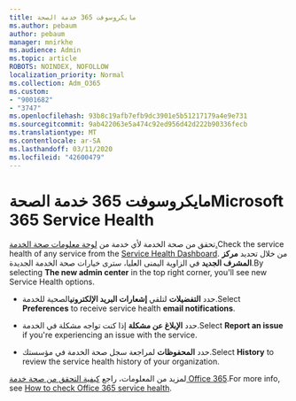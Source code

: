 ```yaml
---
title: مايكروسوفت 365 خدمة الصحة
ms.author: pebaum
author: pebaum
manager: mnirkhe
ms.audience: Admin
ms.topic: article
ROBOTS: NOINDEX, NOFOLLOW
localization_priority: Normal
ms.collection: Adm_O365
ms.custom:
- "9001682"
- "3747"
ms.openlocfilehash: 93b8c19afb7efb9dc3901e5b51217179a4e9e731
ms.sourcegitcommit: 9ab422063e5a474c92ed956d42d222b90336fecb
ms.translationtype: MT
ms.contentlocale: ar-SA
ms.lasthandoff: 03/11/2020
ms.locfileid: "42600479"
---
```

# <a name="microsoft-365-service-health"></a><span data-ttu-id="7066e-102">مايكروسوفت 365 خدمة الصحة</span><span class="sxs-lookup"><span data-stu-id="7066e-102">Microsoft 365 Service Health</span></span>


<span data-ttu-id="7066e-103">تحقق من صحة الخدمة لأي خدمة من [لوحة معلومات صحة الخدمة.](https://admin.microsoft.com/Adminportal/Home?source=applauncher#/servicehealth)</span><span class="sxs-lookup"><span data-stu-id="7066e-103">Check the service health of any service from the [Service Health Dashboard](https://admin.microsoft.com/Adminportal/Home?source=applauncher#/servicehealth).</span></span> <span data-ttu-id="7066e-104">من خلال تحديد **مركز المشرف الجديد** في الزاوية اليمنى العليا، سترى خيارات صحة الخدمة الجديدة.</span><span class="sxs-lookup"><span data-stu-id="7066e-104">By selecting **The new admin center** in the top right corner, you'll see new Service Health options.</span></span>

- <span data-ttu-id="7066e-105">حدد **التفضيلات** لتلقي **إشعارات البريد الإلكتروني**الصحية للخدمة.</span><span class="sxs-lookup"><span data-stu-id="7066e-105">Select **Preferences** to receive service health **email notifications**.</span></span>

- <span data-ttu-id="7066e-106">حدد **الإبلاغ عن مشكلة** إذا كنت تواجه مشكلة في الخدمة.</span><span class="sxs-lookup"><span data-stu-id="7066e-106">Select **Report an issue** if you're experiencing an issue with the service.</span></span>

- <span data-ttu-id="7066e-107">حدد **المحفوظات** لمراجعة سجل صحة الخدمة في مؤسستك.</span><span class="sxs-lookup"><span data-stu-id="7066e-107">Select **History** to review the service health history of your organization.</span></span> 

<span data-ttu-id="7066e-108">لمزيد من المعلومات، راجع [كيفية التحقق من صحة خدمة Office 365](https://docs.microsoft.com/office365/enterprise/view-service-health).</span><span class="sxs-lookup"><span data-stu-id="7066e-108">For more info, see [How to check Office 365 service health](https://docs.microsoft.com/office365/enterprise/view-service-health).</span></span> 